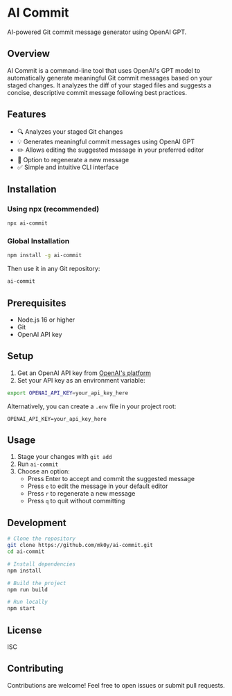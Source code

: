 # AI Commit

AI-powered Git commit message generator using OpenAI GPT.

## Overview

AI Commit is a command-line tool that uses OpenAI's GPT model to automatically generate meaningful Git commit messages based on your staged changes. It analyzes the diff of your staged files and suggests a concise, descriptive commit message following best practices.

## Features

- 🔍 Analyzes your staged Git changes
- 💡 Generates meaningful commit messages using OpenAI GPT
- ✏️ Allows editing the suggested message in your preferred editor
- 🔄 Option to regenerate a new message
- ✅ Simple and intuitive CLI interface

## Installation

### Using npx (recommended)

```bash
npx ai-commit
```

### Global Installation

```bash
npm install -g ai-commit
```

Then use it in any Git repository:

```bash
ai-commit
```

## Prerequisites

- Node.js 16 or higher
- Git
- OpenAI API key

## Setup

1. Get an OpenAI API key from [OpenAI's platform](https://platform.openai.com/api-keys)
2. Set your API key as an environment variable:

```bash
export OPENAI_API_KEY=your_api_key_here
```

Alternatively, you can create a `.env` file in your project root:

```
OPENAI_API_KEY=your_api_key_here
```

## Usage

1. Stage your changes with `git add`
2. Run `ai-commit`
3. Choose an option:
   - Press Enter to accept and commit the suggested message
   - Press `e` to edit the message in your default editor
   - Press `r` to regenerate a new message
   - Press `q` to quit without committing

## Development

```bash
# Clone the repository
git clone https://github.com/mk0y/ai-commit.git
cd ai-commit

# Install dependencies
npm install

# Build the project
npm run build

# Run locally
npm start
```

## License

ISC

## Contributing

Contributions are welcome! Feel free to open issues or submit pull requests.
